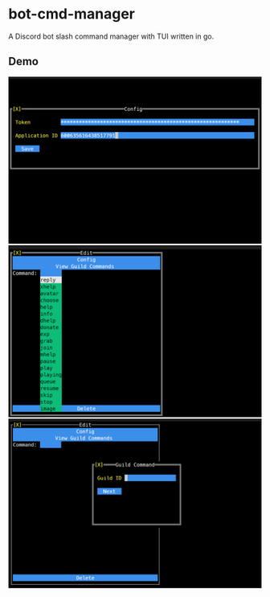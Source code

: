 # bot-cmd-manager

A Discord bot slash command manager with TUI written in go.

## Demo

![config](docs/config.png)
![edit](docs/edit.png)
![guild](docs/guild.png)
